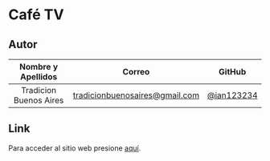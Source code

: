# Café TV

## Autor

| **Nombre y Apellidos** |         **Correo**         |               **GitHub**               |
| :--------------------: | :------------------------: | :------------------------------------: |
|  Tradicion Buenos Aires  | tradicionbuenosaires@gmail.com | [@ian123234](https://github.com/ian123234) |

## Link

Para acceder al sitio web presione [aquí](https://ian123234.github.io/Miedo-a-la-pala/).
